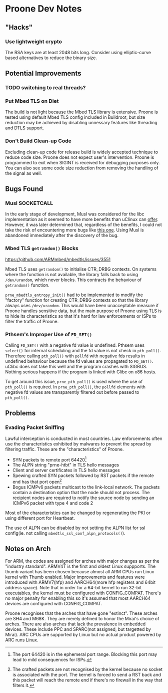# Proone Dev Notes

## "Hacks"
### Use lightweight crypto
The RSA keys are at least 2048 bits long. Consider using elliptic-curve based
alternatives to reduce the binary size.

## Potential Improvements
### TODO switching to real threads?

### Put Mbed TLS on Diet
The build is not light because the Mbed TLS library is extensive. Proone is
tested using default Mbed TLS config included in Buildroot, but size reduction
may be achieved by disabling unnessary features like threading and DTLS support.

### Don't Build Clean-up Code
Excluding clean-up code for release build is widely accepted technique to reduce
code size. Proone does not expect user's intervention. Proone is programmed to
exit when SIGINT is received for debugging purposes only. You can also see some
code size reduction from removing the handling of the signal as well.

## Bugs Found
### Musl SOCKETCALL
In the early stage of development, Musl was considered for the libc
implementation as it seemed to have more benefits than uClinux can
[offer](http://www.etalabs.net/compare_libcs.html).
However, it was later determined that, regardless of the benefits, I could not
take the risk of encountering more bugs like
[this one](https://www.openwall.com/lists/musl/2020/08/03/6).
Using Musl is abandoned immediately after the discovery of the bug.

### Mbed TLS `getrandom()` Blocks
https://github.com/ARMmbed/mbedtls/issues/3551

Mbed TLS uses `getrandom()` to initialise CTR_DRBG contexts. On systems where
the function is not available, the library falls back to using `/dev/urandom`,
which never blocks. This contracts the behaviour of `getrandom()` function.

`prne_mbedtls_entropy_init()` had to be implemented to modify the "factory"
function for creating CTR_DRBG contexts so that the library always uses
`/dev/urandom`. This would have been unacceptable measure if Proone handles
sensitive data, but the main purpose of Proone using TLS is to hide its
characteristics so that it's hard for law enforcements or ISPs to filter the
traffic of Proone.

### Pthsem's Improper Use of `FD_SET()`
Calling `FD_SET()` with a negative fd value is undefined. Pthsem uses `select()`
for internal scheduling and the fd value is not check in `pth_poll()`. Therefore
calling `pth_poll()` with `pollfd` with negative fds results in undefined
behaviour because the fd values are propagated to `FD_SET()`. uClibc does not
take this well and the program crashes with SIGBUS. Nothing serious happens if
the program is linked with Glibc on x86 hosts.

To get around this issue, `prne_pth_poll()` is used where the use of
`pth_poll()` is required. In `prne_pth_poll()`, the `pollfd` elements with
negative fd values are transparently filtered out before passed to `pth_poll()`.

## Problems
### Evading Packet Sniffing
Lawful interception is conducted in most countries. Law enforcements often use
the characteristics exhibited by malwares to prevent the spread by filtering
traffic. These are the "characteristics" of Proone.

* SYN packets to remote port 64420[^2]
* The ALPN string "prne-htbt" in TLS hello messages
* Client and server certificates in TLS hello messages
* Spewing crafted SYN packets followed by RST packets if the remote end has that
  port open[^1]
* Bogus ICMPv6 packets multicast to the link-local network. The packets contain
  a destination option that the node should not process. The recipient nodes are
  required to notify the source node by sending an ICMPv6 packet with type 4 and
  code 2

Most of the characteristics can be changed by regenerating the PKI or using
different port for Heartbeat.

The use of ALPN can be disabled by not setting the ALPN list for ssl config(ie.
not calling `mbedtls_ssl_conf_alpn_protocols()`).

## Notes on Arch
For ARM, the codes are assigned for arches with major changes as per the
"industry standard". ARMV4T is the first and oldest Linux suppports. The thumb
variant has been chosen because almost all ARM CPUs run Linux kernel with Thumb
enabled. Major improvements and features were introduced with ARMV7(hfp) and
AARCH64(more hfp registers and 64bit address space). Note that in order for a
64-bit kernel to run 32-bit executables, the kernel must be configured with
CONFIG_COMPAT. There's no major penalty for enabling this so it's assumed that
most AARCH64 devices are configured with CONFIG_COMPAT.

Proone recognises that the arches that have gone "extinct". These arches are SH4
and M68K. They are merely defined to honor the Mirai's choice of arches. There
are also arches that lack the prevalence in embedded devices. These include PPC
and SPARC(not assigned, but targetted by Mirai). ARC CPUs are supported by Linux
but no actual product powered by ARC runs Linux.

[^1]: The crafted packets are not recognised by the kernel because no socket is
      associated with the port. The kernel is forced to send a RST back and this
      packet will reach the remote end if there's no firewall in the way that
      filters it.

[^2]: The port 64420 is in the ephemeral port range. Blocking this port may lead
      to mild consequences for ISPs.
